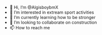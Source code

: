 - 👋 Hi, I’m @AlgisboybmX
- 👀 I’m interested in extream sport activities 
- 🌱 I’m currently learning how to be stronger
- 💞️ I’m looking to collaborate on construction
- 📫 How to reach me 

<!---
AlgisboybmX/AlgisboybmX is a ✨ special ✨ repository because its `README.md` (this file) appears on your GitHub profile.
You can click the Preview link to take a look at your changes.
--->
